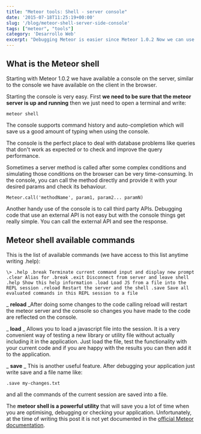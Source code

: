 ```yaml
---
title: "Meteor tools: Shell - server console"
date: '2015-07-18T11:25:19+00:00'
slug: '/blog/meteor-shell-server-side-console'
tags: ["meteor", "tools"]
category: 'Desarrollo Web'
excerpt: "Debugging Meteor is easier since Meteor 1.0.2 Now we can use a console similar to the one we have available on the client. You just need to write meteor shell and all the power of a server-side console is available to you."
---
```

## What is the Meteor shell

Starting with Meteor 1.0.2 we have available a console on the server, similar to the console we have available on the client in the browser.

Starting the console is very easy. First **we need to be sure that the meteor server is up and running** then we just need to open a terminal and write:

    meteor shell

The console supports command history and auto-completion which will save us a good amount of typing when using the console.

The console is the perfect place to deal with database problems like queries that don't work as expected or to check and improve the query performance.

Sometimes a server method is called after some complex conditions and simulating those conditions on the browser can be very time-consuming. In the console, you can call the method directly and provide it with your desired params and check its behaviour.

    Meteor.call('methodName', param1, param2... paramN)

Another handy use of the console is to call third party APIs. Debugging code that use an external API is not easy but with the console things get really simple. You can call the external API and see the response.

## Meteor shell available commands

This is the list of available commands (we have access to this list anytime writing .help):

    \> .help .break Terminate current command input and display new prompt .clear Alias for .break .exit Disconnect from server and leave shell .help Show this help information .load Load JS from a file into the REPL session .reload Restart the server and the shell .save Save all evaluated commands in this REPL session to a file

_ **reload** _After doing some changes to the code calling reload will restart the meteor server and the console so changes you have made to the code are reflected on the console.

_ **load** _ Allows you to load a javascript file into the session. It is a very convenient way of testing a new library or utility file without actually including it in the application. Just load the file, test the functionality with your current code and if you are happy with the results you can then add it to the application.

_ **save** _ This is another useful feature. After debugging your application just write save and a file name like:

    .save my-changes.txt

and all the commands of the current session are saved into a file.

The **meteor shell is a powerful utility** that will save you a lot of time when you are optimising, debugging or checking your application. Unfortunately, at the time of writing this post it is not yet documented in the [official Meteor documentation](http://docs.meteor.com/#/full/meteorhelp).

